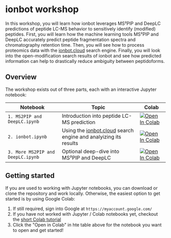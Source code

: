 # ionbot workshop

In this workshop, you will learn how ionbot leverages MS²PIP and DeepLC predictions of peptide LC-MS behavior to sensitively identify (modified) peptides. First, you will learn how the machine learning tools MS²PIP and DeepLC accurately predict peptide fragmentation spectra and chromatography retention time. Then, you will see how to process proteomics data
with the [ionbot.cloud](https://ionbot.cloud) search engine. Finally, you will look into the open-modification search results of ionbot and see how predicted information can help to drastically reduce ambiguity between peptidoforms.


## Overview

The workshop exists out of three parts, each with an interactive Jupyter
notebook:

| Notebook | Topic | Colab |
| - | - | - |
| `1. MS2PIP and DeepLC.ipynb` | Introduction into peptide LC-MS prediction |  <a href="https://colab.research.google.com/github/compomics/workshop-ml-proteomics/blob/EPIC-XS-workshop/1.%20MS2PIP%20and%20DeepLC.ipynbb" target="_parent"><img src="https://colab.research.google.com/assets/colab-badge.svg" alt="Open In Colab"/></a> |
| `2. ionbot.ipynb` | Using the [ionbot.cloud](https://ionbot.cloud) search engine and analyizing its results | <a href="https://colab.research.google.com/github/compomics/workshop-ml-proteomics/blob/EPIC-XS-workshop/2.%20ionbot.ipynb" target="_parent"><img src="https://colab.research.google.com/assets/colab-badge.svg" alt="Open In Colab"/></a> |
| `3. More MS2PIP and DeepLC.ipynb` | Optional deep-dive into MS²PIP and DeepLC | <a href="https://colab.research.google.com/github/compomics/workshop-ml-proteomics/blob/EPIC-XS-workshop/3.%20More%20MS2PIP%20and%20DeepLC.ipynb" target="_parent"><img src="https://colab.research.google.com/assets/colab-badge.svg" alt="Open In Colab"/></a> |

## Getting started

If you are used to working with Jupyter notebooks, you can download or clone
the repository and work locally. Otherwise, the easiest option to get started
is by using Google Colab:

1. If still required, sign into Google at `https://myaccount.google.com/`
2. If you have not worked with Jupyter / Colab notebooks yet, checkout the [short Colab tutorial](https://colab.research.google.com/notebooks/basic_features_overview.ipynb)
2. Click the "Open in Colab" in hte table above for the notebook you want to open and get started!
